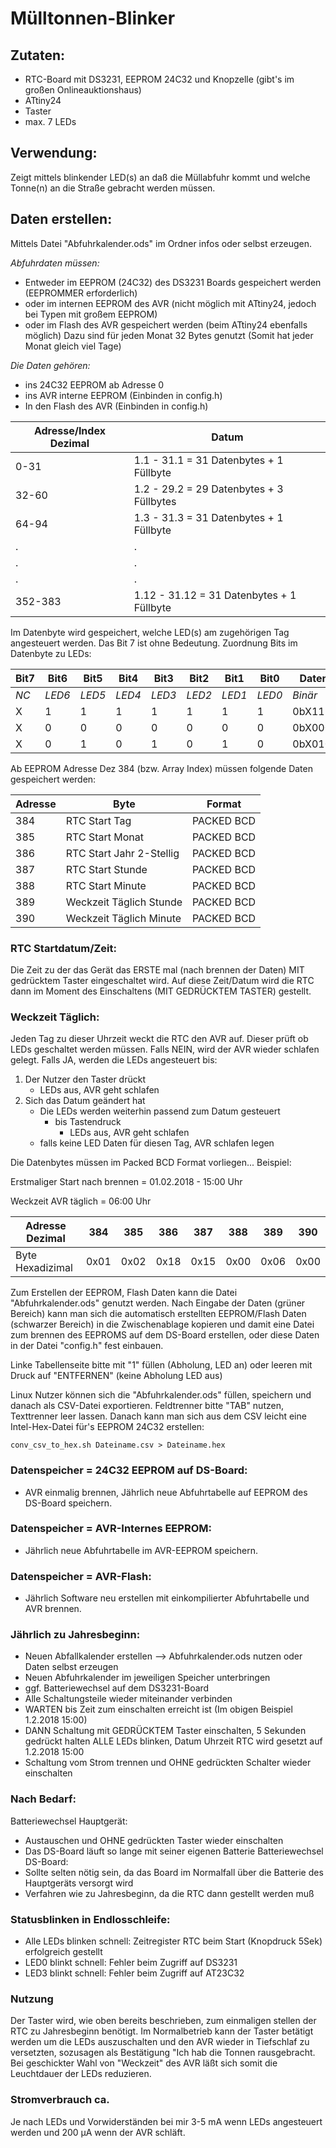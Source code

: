 # Mülltonnen-Blinker

## Zutaten:
- RTC-Board mit DS3231, EEPROM 24C32 und Knopzelle (gibt's im großen Onlineauktionshaus)
- ATtiny24
- Taster
- max. 7 LEDs

## Verwendung:
Zeigt mittels blinkender LED(s) an daß die Müllabfuhr kommt und welche Tonne(n) an die Straße gebracht werden müssen.

## Daten erstellen:
Mittels Datei "Abfuhrkalender.ods" im Ordner infos oder selbst erzeugen.

*Abfuhrdaten müssen:* 
- Entweder im EEPROM (24C32) des DS3231 Boards gespeichert werden (EEPROMMER erforderlich)
- oder im internen EEPROM des AVR (nicht möglich mit ATtiny24, jedoch bei Typen mit großem EEPROM)
- oder im Flash des AVR gespeichert werden (beim ATtiny24 ebenfalls möglich)
Dazu sind für jeden Monat 32 Bytes genutzt (Somit hat jeder Monat gleich viel Tage)

*Die Daten gehören:*
- ins 24C32 EEPROM ab Adresse 0
- ins AVR interne EEPROM (Einbinden in config.h)
- In den Flash des AVR (Einbinden in config.h)

| Adresse/Index Dezimal | Datum                                     |
| --------------------- | ----------------------------------------- |
| 0-31                  | 1.1 - 31.1 = 31 Datenbytes + 1 Füllbyte   |
| 32-60                 | 1.2 - 29.2 = 29 Datenbytes + 3 Füllbytes  |
| 64-94                 | 1.3 - 31.3 = 31 Datenbytes + 1 Füllbyte   |
| .                     | .                                         |
| .                     | .                                         |
| .                     | .                                         |
| 352-383               | 1.12 - 31.12 = 31 Datenbytes + 1 Füllbyte |

Im Datenbyte wird gespeichert, welche LED(s) am zugehörigen Tag angesteuert werden.
Das Bit 7 ist ohne Bedeutung. Zuordnung Bits im Datenbyte zu LEDs:

| Bit7 | Bit6   | Bit5   | Bit4   | Bit3   | Bit2   | Bit1   | Bit0   | Datenbyte  | LEDs          |
| ---- | ------ | ------ | ------ | ------ | ------ | ------ | ------ | ---------- | ------------- |
| *NC* | *LED6* | *LED5* | *LED4* | *LED3* | *LED2* | *LED1* | *LED0* | *Binär*    | *Ein*         |
| X    | 1      | 1      | 1      | 1      | 1      | 1      | 1      | 0bX1111111 | 6,5,4,3,2,1,0 |
| X    | 0      | 0      | 0      | 0      | 0      | 0      | 0      | 0bX0000000 | Keine         |
| X    | 0      | 1      | 0      | 1      | 0      | 1      | 0      | 0bX0101010 | 5,3,1         |


Ab EEPROM Adresse Dez 384 (bzw. Array Index) müssen folgende Daten gespeichert werden:

| Adresse | Byte                     | Format     |
| ------- | ------------------------ |----------- |
| 384     | RTC Start Tag            | PACKED BCD |
| 385     | RTC Start Monat          | PACKED BCD |
| 386     | RTC Start Jahr 2-Stellig | PACKED BCD |
| 387     | RTC Start Stunde         | PACKED BCD |
| 388     | RTC Start Minute         | PACKED BCD |
| 389     | Weckzeit Täglich Stunde  | PACKED BCD |
| 390     | Weckzeit Täglich Minute  | PACKED BCD |


### RTC Startdatum/Zeit:
Die Zeit zu der das Gerät das ERSTE mal (nach brennen der Daten) MIT gedrücktem Taster eingeschaltet wird.
Auf diese Zeit/Datum wird die RTC dann im Moment des Einschaltens (MIT GEDRÜCKTEM TASTER) gestellt.


### Weckzeit Täglich:
Jeden Tag zu dieser Uhrzeit weckt die RTC den AVR auf. Dieser prüft ob LEDs geschaltet werden müssen.
Falls NEIN, wird der AVR wieder schlafen gelegt. Falls JA, werden die LEDs angesteuert bis:

1. Der Nutzer den Taster drückt
   - LEDs aus, AVR geht schlafen
2. Sich das Datum geändert hat
   - Die LEDs werden weiterhin passend zum Datum gesteuert
     - bis Tastendruck
       - LEDs aus, AVR geht schlafen
   - falls keine LED Daten für diesen Tag, AVR schlafen legen
   
Die Datenbytes müssen im Packed BCD Format vorliegen... Beispiel:

Erstmaliger Start nach brennen = 01.02.2018 - 15:00 Uhr

Weckzeit AVR täglich = 06:00 Uhr

| Adresse Dezimal  | 384  | 385  | 386  | 387  | 388  | 389  | 390  |
| ---------------- | ---- | ---- | ---- | ---- | ---- | ---- | ---- |
| Byte Hexadizimal | 0x01 | 0x02 | 0x18 | 0x15 | 0x00 | 0x06 | 0x00 |

Zum Erstellen der EEPROM, Flash Daten kann die Datei "Abfuhrkalender.ods" genutzt werden.
Nach Eingabe der Daten (grüner Bereich) kann man sich die automatisch erstellten
EEPROM/Flash Daten (schwarzer Bereich) in die Zwischenablage kopieren
und damit eine Datei zum brennen des EEPROMS auf dem DS-Board erstellen, oder diese Daten
in der Datei "config.h" fest einbauen.

Linke Tabellenseite bitte mit "1" füllen (Abholung, LED an) oder leeren mit Druck auf "ENTFERNEN" (keine Abholung LED aus)

Linux Nutzer können sich die "Abfuhrkalender.ods" füllen, speichern und danach
als CSV-Datei exportieren. Feldtrenner bitte "TAB" nutzen, Texttrenner leer lassen.
Danach kann man sich aus dem CSV leicht eine Intel-Hex-Datei für's EEPROM 24C32 erstellen:
```
conv_csv_to_hex.sh Dateiname.csv > Dateiname.hex
```

### Datenspeicher = 24C32 EEPROM auf DS-Board:
- AVR einmalig brennen, Jährlich neue Abfuhrtabelle auf EEPROM des DS-Board speichern.
### Datenspeicher = AVR-Internes EEPROM:
- Jährlich neue Abfuhrtabelle im AVR-EEPROM speichern.
### Datenspeicher = AVR-Flash:
- Jährlich Software neu erstellen mit einkompilierter Abfuhrtabelle und AVR brennen.

### Jährlich zu Jahresbeginn:
- Neuen Abfallkalender erstellen --> Abfuhrkalender.ods nutzen oder Daten selbst erzeugen
- Neuen Abfuhrkalender im jeweiligen Speicher unterbringen
- ggf. Batteriewechsel auf dem DS3231-Board
- Alle Schaltungsteile wieder miteinander verbinden
- WARTEN bis Zeit zum einschalten erreicht ist (Im obigen Beispiel 1.2.2018 15:00)
- DANN Schaltung mit GEDRÜCKTEM Taster einschalten, 5 Sekunden gedrückt halten 
  ALLE LEDs blinken, Datum Uhrzeit RTC wird gesetzt auf 1.2.2018 15:00
- Schaltung vom Strom trennen und OHNE gedrückten Schalter wieder einschalten

### Nach Bedarf:
Batteriewechsel Hauptgerät:
- Austauschen und OHNE gedrückten Taster wieder einschalten
- Das DS-Board läuft so lange mit seiner eigenen Batterie
Batteriewechsel DS-Board:
- Sollte selten nötig sein, da das Board im Normalfall über die Batterie des Hauptgeräts versorgt wird
- Verfahren wie zu Jahresbeginn, da die RTC dann gestellt werden muß

### Statusblinken in Endlosschleife:
- Alle LEDs blinken schnell: Zeitregister RTC beim Start (Knopdruck 5Sek) erfolgreich gestellt 
- LED0 blinkt schnell: Fehler beim Zugriff auf DS3231
- LED3 blinkt schnell: Fehler beim Zugriff auf AT23C32     

### Nutzung
Der Taster wird, wie oben bereits beschrieben, zum einmaligen stellen der RTC zu Jahresbeginn benötigt.
Im Normalbetrieb kann der Taster betätigt werden um die LEDs auszuschalten und den AVR wieder in Tiefschlaf zu versetzten,
sozusagen als Bestätigung "Ich hab die Tonnen rausgebracht. Bei geschickter Wahl von "Weckzeit" des AVR läßt sich somit
die Leuchtdauer der LEDs reduzieren.

### Stromverbrauch ca.
Je nach LEDs und Vorwiderständen bei mir 3-5 mA wenn LEDs angesteuert werden und 200 µA wenn der AVR schläft.


